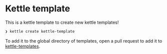 # Kettle template

This is a kettle template to create new kettle templates!

```bash
❯ kettle create kettle-template
```

To add it to the global directory of templates, open a pull request to add it to [kettle-templates](https://github.com/nlathia/kettle-templates).
